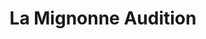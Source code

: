 ---
title: "La Mignonne Audition"
url: /daoulas/la-mignonne-audition/
shop: les appareils auditifs
---